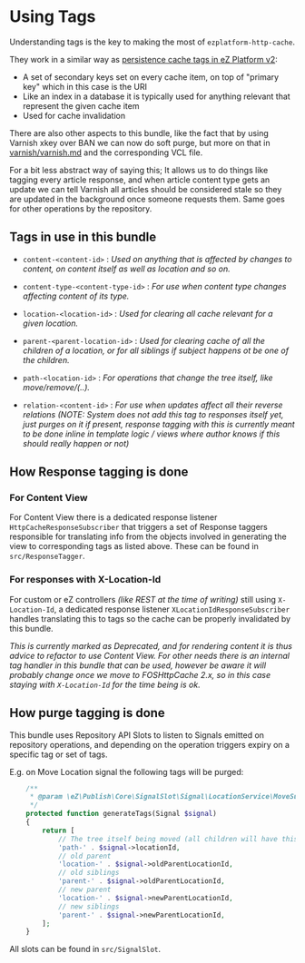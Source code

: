 # Using Tags

Understanding tags is the key to making the most of `ezplatform-http-cache`.

They work in a similar way as [persistence cache tags in eZ Platform v2](https://github.com/ezsystems/ezpublish-kernel/tree/7.0/doc/specifications/cache/persistence):
- A set of secondary keys set on every cache item, on top of "primary key" which in this case is the URI
- Like an index in a database it is typically used for anything relevant that represent the given cache item
- Used for cache invalidation

There are also other aspects to this bundle, like the fact that by using Varnish xkey over BAN we can now do soft purge,
but more on that in [varnish/varnish.md](varnish/varnish.md) and the corresponding VCL file.

For a bit less abstract way of saying this; It allows us to do things like tagging every article response, and when
article content type gets an update we can tell Varnish all articles should be considered stale so they are updated in
the background once someone requests them. Same goes for other operations by the repository.

## Tags in use in this bundle

- `content-<content-id>` :
  _Used on anything that is affected by changes to content, on content itself as well as location and so on._

- `content-type-<content-type-id>` :
  _For use when content type changes affecting content of its type._

- `location-<location-id>` :
  _Used for clearing all cache relevant for a given location._

- `parent-<parent-location-id>` :
  _Used for clearing cache of all the children of a location, or for all siblings if subject happens ot be one of the children._

- `path-<location-id>` :
  _For operations that change the tree itself, like move/remove/(..)._

- `relation-<content-id>` :
   _For use when updates affect all their reverse relations (NOTE: System does not add this tag to responses itself yet,
   just purges on it if present, response tagging with this is currently meant to be done inline in template logic / views
   where author knows if this should really happen or not)_


## How Response tagging is done


### For Content View

For Content View there is a dedicated response listener `HttpCacheResponseSubscriber` that triggers a set of Response
taggers responsible for translating info from the objects involved in generating the view to corresponding tags as listed
above. These can be found in `src/ResponseTagger`.


### For responses with X-Location-Id

For custom or eZ controllers _(like REST at the time of writing)_ still using `X-Location-Id`, a dedicated response
listener `XLocationIdResponseSubscriber` handles translating this to tags so the cache can be properly invalidated by
this bundle.

*This is currently marked as Deprecated, and for rendering content it is thus advice to refactor to use Content View.
For other needs there is an internal tag handler in this bundle that can be used, however be aware it will probably
change once we move to FOSHttpCache 2.x, so in this case staying with `X-Location-Id` for the time being is ok.*

## How purge tagging is done

This bundle uses Repository API Slots to listen to Signals emitted on repository operations, and depending on the
operation triggers expiry on a specific tag or set of tags.

E.g. on Move Location signal the following tags will be purged:
```php
    /**
     * @param \eZ\Publish\Core\SignalSlot\Signal\LocationService\MoveSubtreeSignal $signal
     */
    protected function generateTags(Signal $signal)
    {
        return [
            // The tree itself being moved (all children will have this tag)
            'path-' . $signal->locationId,
            // old parent
            'location-' . $signal->oldParentLocationId,
            // old siblings
            'parent-' . $signal->oldParentLocationId,
            // new parent
            'location-' . $signal->newParentLocationId,
            // new siblings
            'parent-' . $signal->newParentLocationId,
        ];
    }
```

All slots can be found in `src/SignalSlot`.
